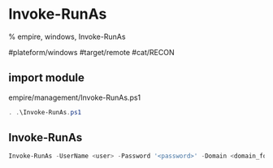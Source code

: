 # Invoke-RunAs

% empire, windows, Invoke-RunAs

#plateform/windows #target/remote  #cat/RECON

## import module
empire/management/Invoke-RunAs.ps1
```powershell
. .\Invoke-RunAs.ps1
```


## Invoke-RunAs 
```powershell
Invoke-RunAs -UserName <user> -Password '<password>' -Domain <domain_fqdn> -Cmd cmd.exe -Arguments "/c <cmd>"
```

